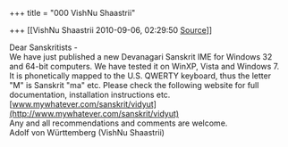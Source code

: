+++
title = "000 VishNu Shaastrii"

+++
[[VishNu Shaastrii	2010-09-06, 02:29:50 [Source](https://groups.google.com/g/samskrita/c/wHTtWwdzTMs)]]



Dear Sanskritists -  
We have just published a new Devanagari Sanskrit IME for Windows 32  
and 64-bit computers. We have tested it on WinXP, Vista and Windows 7.  
It is phonetically mapped to the U.S. QWERTY keyboard, thus the letter  
"M" is Sanskrit "ma" etc. Please check the following website for full  
documentation, installation instructions etc.  
[www.mywhatever.com/sanskrit/vidyut](http://www.mywhatever.com/sanskrit/vidyut)  
Any and all recommendations and comments are welcome.  
Adolf von Württemberg (VishNu Shaastrii)  

